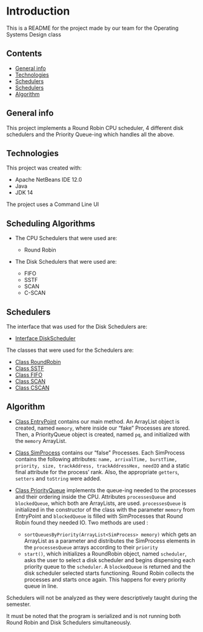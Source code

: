 # Introduction
This is a README for the project made by our team for the Operating Systems Design class

## Contents
* [General info](#general-info)
* [Technologies](#technologies)
* [Schedulers](#scheduling-algorithms)
* [Schedulers](#schedulers)
* [Algorithm](#algorithm)

## General info
This project implements a Round Robin CPU scheduler, 4 different disk schedulers and the Priority Queue-ing which handles all the above.

## Technologies
This project was created with:
* Apache NetBeans IDE 12.0
* Java
* JDK 14

The project uses a Command Line UI

## Scheduling Algorithms
* The CPU Schedulers that were used are:
  * Round Robin

* The Disk Schedulers that were used are:
  * FIFO
  * SSTF
  * SCAN
  * C-SCAN

## Schedulers
The interface that was used for the Disk Schedulers are:
  * [Interface DiskScheduler](./scheduler/src/Scheduler/DiskScheduler/DiskScheduler.java)

The classes that were used for the Schedulers are:
  * [Class RoundRobin](./scheduler/src/Scheduler/ProcessScheduler/RoundRobin.java)
  * [Class SSTF](./scheduler/src/Scheduler/DiskScheduler/SSTF.java)
  * [Class FIFO](./scheduler/src/Scheduler/DiskScheduler/FIFO.java)
  * [Class SCAN](./scheduler/src/Scheduler/DiskScheduler/SCAN.java)
  * [Class CSCAN](./scheduler/src/Scheduler/DiskScheduler/CSCAN.java)

## Algorithm
* [Class EntryPoint](./scheduler/src/Scheduler/CLI/EntryPoint.java) contains our main method. An ArrayList object is created, named ``memory``, where inside our “fake” Processes are stored. Then, a PriorityQueue object is created, named ``pq``, and initialized with the ``memory`` ArrayList.

* [Class SimProcess](./scheduler/src/Scheduler/SimProcess.java) contains our “false” Processes. Each SimProcess contains the following attributes: ``name, arrivalTime, burstTime, priority, size, trackAddress, trackAddressHex, needIO`` and a static final attribute for the process’ rank. Also, the appropriate ``getters``, ``setters`` and ``toString`` were added.

* [Class PriorityQueue](./scheduler/src/Scheduler/ProcessScheduler/PriorityQueue.java) implements the queue-ing needed to the processes and their ordering inside the CPU. Attributes ``processesQueue`` and ``blockedQueue``, which both are ArrayLists, are used. ``processesQueue`` is initialized in the constructor of the class with the parameter ``memory`` from EntryPoint and ``blockedQueue`` is filled with SimProcesses that Round Robin found they needed IO. Two methods are used :
  * ``sortQueuesByPriority(ArrayList<SimProcess> memory)`` which gets an ArrayList as a parameter and distributes the SimProcess elements in the ``processesQueue`` arrays according to their ``priority``
  * ``start()``, which initializes a RoundRobin object, named ``scheduler``, asks the user to select a disk scheduler and begins dispensing each priority queue to the ``scheduler``. A  ``blockedQueue`` is returned and the disk scheduler selected starts functioning. Round Robin collects the processes and starts once again. This happens for every priority queue in line.

Schedulers will not be analyzed as they were descriptively taught during the semester.

It must be noted that the program is serialized and is not running both Round Robin and Disk Schedulers simultaneously.


